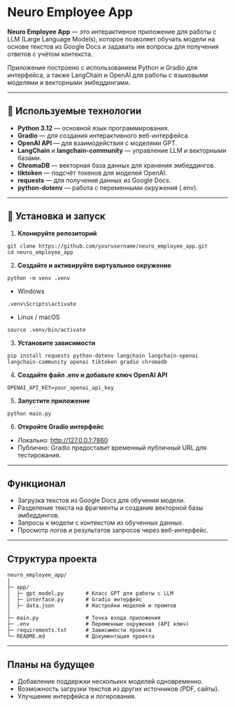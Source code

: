# Neuro Employee App

**Neuro Employee App** — это интерактивное приложение для работы с LLM (Large Language Models), которое позволяет обучать модели на основе текстов из Google Docs и задавать им вопросы для получения ответов с учётом контекста.  

Приложение построено с использованием Python и Gradio для интерфейса, а также LangChain и OpenAI для работы с языковыми моделями и векторными эмбеддингами.

---

## 🔧 Используемые технологии

- **Python 3.12** — основной язык программирования.  
- **Gradio** — для создания интерактивного веб-интерфейса.  
- **OpenAI API** — для взаимодействия с моделями GPT.  
- **LangChain** и **langchain-community** — управление LLM и векторными базами.  
- **ChromaDB** — векторная база данных для хранения эмбеддингов.  
- **tiktoken** — подсчёт токенов для моделей OpenAI.  
- **requests** — для получения данных из Google Docs.  
- **python-dotenv** — работа с переменными окружения (.env).

---

## 🚀 Установка и запуск

1. **Клонируйте репозиторий**  

```
git clone https://github.com/yourusername/neuro_employee_app.git
cd neuro_employee_app
```

2. **Создайте и активируйте виртуальное окружение**  
```
python -m venv .venv
```
* Windows
```
.venv\Scripts\activate
```
* Linux / macOS
```
source .venv/bin/activate
```
3. **Установите зависимости**  
```
pip install requests python-dotenv langchain langchain-openai langchain-community openai tiktoken gradio chromadb
```

4. **Создайте файл .env и добавьте ключ OpenAI API**
```
OPENAI_API_KEY=your_openai_api_key
```

5. **Запустите приложение**
```
python main.py
```

6. **Откройте Gradio интерфейс**
* Локально: http://127.0.0.1:7860
* Публично: Gradio предоставит временный публичный URL для тестирования.


---

## Функционал

* Загрузка текстов из Google Docs для обучения модели.
* Разделение текста на фрагменты и создание векторной базы эмбеддингов.
* Запросы к модели с контекстом из обученных данных.
* Просмотр логов и результатов запросов через веб-интерфейс.

---

## Структура проекта
```
neuro_employee_app/
│
├─ app/
│  ├─ gpt_model.py       # Класс GPT для работы с LLM
│  ├─ interface.py       # Gradio интерфейс
│  ├─ data.json          # Настройки моделей и промтов
│
├─ main.py               # Точка входа приложения
├─ .env                  # Переменные окружения (API ключ)
├─ requirements.txt      # Зависимости проекта
└─ README.md             # Документация проекта
```

---

## Планы на будущее

* Добавление поддержки нескольких моделей одновременно.
* Возможность загрузки текстов из других источников (PDF, сайты).
* Улучшение интерфейса и логирования.
